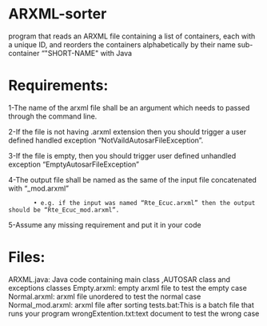 # ARXML-sorter
program that reads an ARXML file containing a list of containers, each with a unique ID, and  reorders the containers alphabetically by their name sub- container “"SHORT-NAME" with Java


# Requirements:
1-The name of the arxml file shall be an argument which needs to passed through the command line.

2-If the file is not having .arxml extension then you should trigger a user defined handled exception “NotVaildAutosarFileException”.

3-If the file is empty, then you should trigger user defined unhandled exception “EmptyAutosarFileException”

4-The output file shall be named as the same of the input file concatenated with “_mod.arxml”

           • e.g. if the input was named “Rte_Ecuc.arxml” then the output should be “Rte_Ecuc_mod.arxml”.
           
5-Assume any missing requirement and put it in your code
           
# Files:
ARXML.java: Java code containing main class ,AUTOSAR class and exceptions classes
Empty.arxml: empty arxml file to test the empty case
Normal.arxml: arxml file unordered to test the normal case
Normal_mod.arxml: arxml file after sorting
tests.bat:This is a batch file that runs your program 
wrongExtention.txt:text document to test the wrong case

